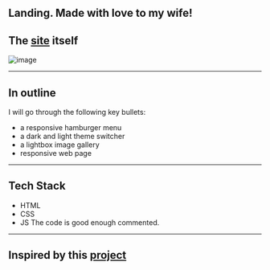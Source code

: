 ## Landing. Made with love to my wife!

## The [site](https://landing-two-silk-49.vercel.app/) itself
![image](https://github.com/borisastafev/Landing/assets/95638288/814171c4-b660-42e9-b6ec-afb1cf204496)
***

## In outline
I will go through the following key bullets:
* a responsive hamburger menu
* a dark and light theme switcher
* a lightbox image gallery
* responsive web page
***

## Tech Stack
* HTML
* CSS
* JS
The code is good enough commented.
***

## Inspired by this [project](https://github.com/Ksound22/JabTV-Landing-Page)

